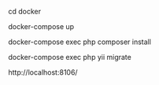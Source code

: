 cd docker  

docker-compose up

docker-compose exec php composer install

docker-compose exec php yii migrate

http://localhost:8106/